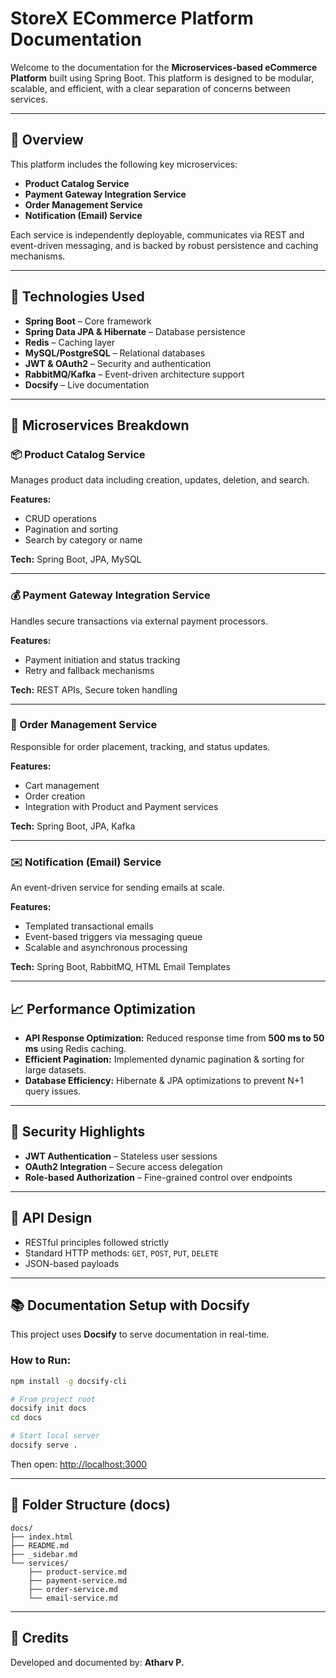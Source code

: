 
# StoreX ECommerce Platform Documentation

Welcome to the documentation for the **Microservices-based eCommerce Platform** built using Spring Boot. This platform is designed to be modular, scalable, and efficient, with a clear separation of concerns between services.

---

## 🚀 Overview

This platform includes the following key microservices:

- **Product Catalog Service**
- **Payment Gateway Integration Service**
- **Order Management Service**
- **Notification (Email) Service**

Each service is independently deployable, communicates via REST and event-driven messaging, and is backed by robust persistence and caching mechanisms.

---

## 🔧 Technologies Used

- **Spring Boot** – Core framework
- **Spring Data JPA & Hibernate** – Database persistence
- **Redis** – Caching layer
- **MySQL/PostgreSQL** – Relational databases
- **JWT & OAuth2** – Security and authentication
- **RabbitMQ/Kafka** – Event-driven architecture support
- **Docsify** – Live documentation

---

## 🧩 Microservices Breakdown

### 📦 Product Catalog Service

Manages product data including creation, updates, deletion, and search.

**Features:**

- CRUD operations
- Pagination and sorting
- Search by category or name

**Tech:** Spring Boot, JPA, MySQL

---

### 💰 Payment Gateway Integration Service

Handles secure transactions via external payment processors.

**Features:**

- Payment initiation and status tracking
- Retry and fallback mechanisms

**Tech:** REST APIs, Secure token handling

---

### 🧾 Order Management Service

Responsible for order placement, tracking, and status updates.

**Features:**

- Cart management
- Order creation
- Integration with Product and Payment services

**Tech:** Spring Boot, JPA, Kafka

---

### ✉️ Notification (Email) Service

An event-driven service for sending emails at scale.

**Features:**

- Templated transactional emails
- Event-based triggers via messaging queue
- Scalable and asynchronous processing

**Tech:** Spring Boot, RabbitMQ, HTML Email Templates

---

## 📈 Performance Optimization

- **API Response Optimization:** Reduced response time from **500 ms to 50 ms** using Redis caching.
- **Efficient Pagination:** Implemented dynamic pagination & sorting for large datasets.
- **Database Efficiency:** Hibernate & JPA optimizations to prevent N+1 query issues.

---

## 🔐 Security Highlights

- **JWT Authentication** – Stateless user sessions
- **OAuth2 Integration** – Secure access delegation
- **Role-based Authorization** – Fine-grained control over endpoints

---

## 📡 API Design

- RESTful principles followed strictly
- Standard HTTP methods: `GET`, `POST`, `PUT`, `DELETE`
- JSON-based payloads

---

## 📚 Documentation Setup with Docsify

This project uses **Docsify** to serve documentation in real-time.

### How to Run:

```bash
npm install -g docsify-cli

# From project root
docsify init docs
cd docs

# Start local server
docsify serve .
```

Then open: [http://localhost:3000](http://localhost:3000)

---

## 📁 Folder Structure (docs)

```
docs/
├── index.html
├── README.md
├── _sidebar.md
└── services/
    ├── product-service.md
    ├── payment-service.md
    ├── order-service.md
    └── email-service.md
```

---

## 📝 Credits

Developed and documented by: **Atharv P.**
